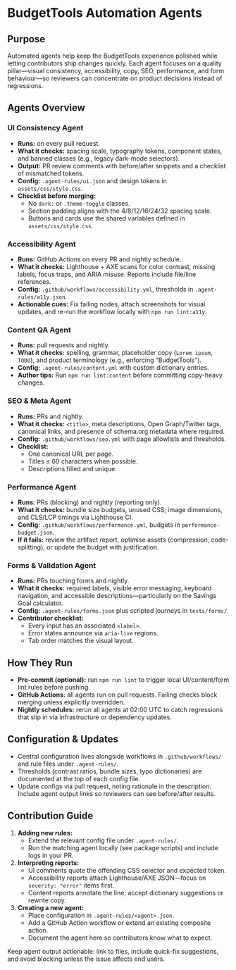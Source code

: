 # BudgetTools Automation Agents

## Purpose
Automated agents help keep the BudgetTools experience polished while letting contributors ship changes quickly. Each agent focuses on a quality pillar—visual consistency, accessibility, copy, SEO, performance, and form behaviour—so reviewers can concentrate on product decisions instead of regressions.

## Agents Overview

### UI Consistency Agent
- **Runs:** on every pull request.
- **What it checks:** spacing scale, typography tokens, component states, and banned classes (e.g., legacy dark-mode selectors).
- **Output:** PR review comments with before/after snippets and a checklist of mismatched tokens.
- **Config:** `.agent-rules/ui.json` and design tokens in `assets/css/style.css`.
- **Checklist before merging:**
  - No `dark:` or `.theme-toggle` classes.
  - Section padding aligns with the 4/8/12/16/24/32 spacing scale.
  - Buttons and cards use the shared variables defined in `assets/css/style.css`.

### Accessibility Agent
- **Runs:** GitHub Actions on every PR and nightly schedule.
- **What it checks:** Lighthouse + AXE scans for color contrast, missing labels, focus traps, and ARIA misuse. Reports include file/line references.
- **Config:** `.github/workflows/accessibility.yml`, thresholds in `.agent-rules/a11y.json`.
- **Actionable cues:** Fix failing nodes, attach screenshots for visual updates, and re-run the workflow locally with `npm run lint:a11y`.

### Content QA Agent
- **Runs:** pull requests and nightly.
- **What it checks:** spelling, grammar, placeholder copy (`Lorem ipsum`, `TODO`), and product terminology (e.g., enforcing “BudgetTools”).
- **Config:** `.agent-rules/content.yml` with custom dictionary entries.
- **Author tips:** Run `npm run lint:content` before committing copy-heavy changes.

### SEO & Meta Agent
- **Runs:** PRs and nightly.
- **What it checks:** `<title>`, meta descriptions, Open Graph/Twitter tags, canonical links, and presence of schema.org metadata where required.
- **Config:** `.github/workflows/seo.yml` with page allowlists and thresholds.
- **Checklist:**
  - One canonical URL per page.
  - Titles ≤ 60 characters when possible.
  - Descriptions filled and unique.

### Performance Agent
- **Runs:** PRs (blocking) and nightly (reporting only).
- **What it checks:** bundle size budgets, unused CSS, image dimensions, and CLS/LCP timings via Lighthouse CI.
- **Config:** `.github/workflows/performance.yml`, budgets in `performance-budget.json`.
- **If it fails:** review the artifact report, optimise assets (compression, code-splitting), or update the budget with justification.

### Forms & Validation Agent
- **Runs:** PRs touching forms and nightly.
- **What it checks:** required labels, visible error messaging, keyboard navigation, and accessible descriptions—particularly on the Savings Goal calculator.
- **Config:** `.agent-rules/forms.json` plus scripted journeys in `tests/forms/`.
- **Contributor checklist:**
  - Every input has an associated `<label>`.
  - Error states announce via `aria-live` regions.
  - Tab order matches the visual layout.

## How They Run
- **Pre-commit (optional):** run `npm run lint` to trigger local UI/content/form lint rules before pushing.
- **GitHub Actions:** all agents run on pull requests. Failing checks block merging unless explicitly overridden.
- **Nightly schedules:** rerun all agents at 02:00 UTC to catch regressions that slip in via infrastructure or dependency updates.

## Configuration & Updates
- Central configuration lives alongside workflows in `.github/workflows/` and rule files under `.agent-rules/`.
- Thresholds (contrast ratios, bundle sizes, typo dictionaries) are documented at the top of each config file.
- Update configs via pull request, noting rationale in the description. Include agent output links so reviewers can see before/after results.

## Contribution Guide
1. **Adding new rules:**
   - Extend the relevant config file under `.agent-rules/`.
   - Run the matching agent locally (see package scripts) and include logs in your PR.
2. **Interpreting reports:**
   - UI comments quote the offending CSS selector and expected token.
   - Accessibility reports attach Lighthouse/AXE JSON—focus on `severity: "error"` items first.
   - Content reports annotate the line; accept dictionary suggestions or rewrite copy.
3. **Creating a new agent:**
   - Place configuration in `.agent-rules/<agent>.json`.
   - Add a GitHub Action workflow or extend an existing composite action.
   - Document the agent here so contributors know what to expect.

Keep agent output actionable: link to files, include quick-fix suggestions, and avoid blocking unless the issue affects end users.
